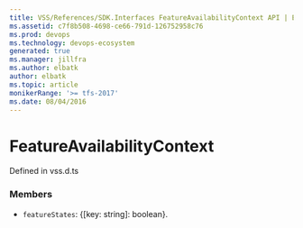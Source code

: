 ```yaml
---
title: VSS/References/SDK.Interfaces FeatureAvailabilityContext API | Extensions for Azure DevOps Services
ms.assetid: c7f8b508-4698-ce66-791d-126752958c76
ms.prod: devops
ms.technology: devops-ecosystem
generated: true
ms.manager: jillfra
ms.author: elbatk
author: elbatk
ms.topic: article
monikerRange: '>= tfs-2017'
ms.date: 08/04/2016
---
```


# FeatureAvailabilityContext

Defined in vss.d.ts



### Members

* `featureStates`: {[key: string]: boolean}. 


